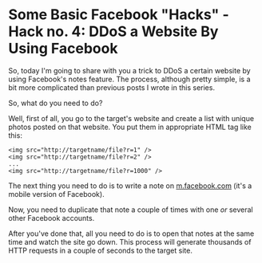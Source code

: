# Some Basic Facebook "Hacks" - Hack no. 4: DDoS a Website By Using Facebook

So, today I'm going to share with you a trick to DDoS a certain website by using Facebook's notes feature. The process, although pretty simple, is a bit more complicated than previous posts I wrote in this series.

So, what do you need to do?

Well, first of all, you go to the target's website and create a list with unique photos posted on that website. You put them in appropriate HTML tag like this:

    <img src="http://targetname/file?r=1" />
    <img src="http://targetname/file?r=2" />
    ...
    <img src="http://targetname/file?r=1000" />

The next thing you need to do is to write a note on [m.facebook.com](http://m.facebook.com/) (it's a mobile version of Facebook).

Now, you need to duplicate that note a couple of times with one *or* several other Facebook accounts.

After you've done that, all you need to do is to open that notes at the same time and watch the site go down. This process will generate thousands of HTTP requests in a couple of seconds to the target site.
